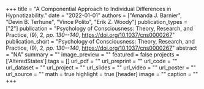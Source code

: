 +++
title = "A Componential Approach to Individual Differences in Hypnotizability."
date = "2022-01-01"
authors = ["Amanda J. Barnier", "Devin B. Terhune", "Vince Polito", "Erik Z. Woody"]
publication_types = ["2"]
publication = "Psychology of Consciousness: Theory, Research, and Practice, (9), 2, _pp. 130--140_, https://doi.org/10.1037/cns0000267"
publication_short = "Psychology of Consciousness: Theory, Research, and Practice, (9), 2, _pp. 130--140_, https://doi.org/10.1037/cns0000267"
abstract = "NA"
summary = ""
image_preview = ""
featured = false
projects = ['AlteredStates']
tags = []
url_pdf = ""
url_preprint = ""
url_code = ""
url_dataset = ""
url_project = ""
url_slides = ""
url_video = ""
url_poster = ""
url_source = ""
math = true
highlight = true
[header]
image = ""
caption = ""
+++
